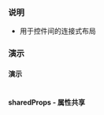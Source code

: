 ### 说明

-   用于控件间的连接式布局

### 演示

#### 演示

```js {"codepath": "compact.jsx"}
```

#### sharedProps - 属性共享

```js {"codepath": "sharedProps.jsx"}
```
